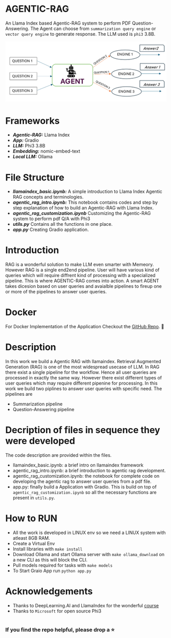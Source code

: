 # AGENTIC-RAG

An Llama Index based Agentic-RAG system to perform PDF Question-Answering. The Agent can choose from `summarization query engine` or `vector query engine` to generate response. 
The LLM used is `phi3` 3.8B.


![alt text](https://github.com/swastikmaiti/AGENTIC-RAG/blob/60c5c4efca56eb535901cbed9b4d2d577712c9b4/agentic_rag-1.png)

# Frameworks
- ***Agentic-RAG:*** Llama Index
- ***App:*** Gradio
- ***LLM:*** Phi3 3.8B
- ***Embedding:*** nomic-embed-text
- ***Local LLM:*** Ollama

# File Structure
- ***llamaindex_basic.ipynb:*** A simple introduction to Llama Index Agentic RAG concepts and terminologies.
- ***agentic_rag_intro.ipynb:*** This notebook contains codes and step by step explanation of how to build an Agentic-RAG with Llama Index.
- ***agentic_rag_customization.ipynb*** Customizing the Agentic-RAG system to perform pdf Q/A with Phi3
- ***utils.py*** Contains all the functions in one place.
- ***app.py*** Creating Gradio application.
  

# Introduction 
RAG is a wonderful solution to make LLM even smarter with Memeory. However RAG is a single end2end pipeline. User will have various kind of queries which will 
require diffrent kind of processing with a specialized pipeline. This is where AGENTIC-RAG comes into action. A smart AGENT takes dicesion based on user queries and avaialble pipelines to 
fireup one or more of the pipelines to answer user queries.

# Docker 
For Docker Implementation of the Application Checkout the [GitHub Repo](https://github.com/swastikmaiti/AGENTIC-RAG-DOCKER.git). 🚛


# Description
In this work we build a Agentic RAG with llamaindex. Retrieval Augmented Generation (RAG) is one of the most widespread usecase of LLM.
In RAG there exist a single pipeline for the workflow. Hence all user queries are processed in exactly the same way. However there exist different types 
of user queries which may require different pipenine for processing. In this work we build two piplines to answer user queries with specific need. The pipelines are
- Summarization pipeline
- Question-Answering pipeline

# Decription of files in sequence they were developed
The code description are provided within the files.
- llamaindex_basic.ipynb: a brief intro on llamaindex framework
- agentic_rag_intro.ipynb: a brief introduction to agentic rag development.
- agentic_rag_customization.ipynb: the notebook for complete code on developing the agentic rag to answer user queries from a pdf file.
- app.py: finally build a Application with Gradio. This is build on top of `agentic_rag_customization.ipynb` so all the necessary functions are present in `utils.py`.

# How to RUN
- All the work is developed in LINUX env so we need a LINUX system with atleast 8GB RAM.
- Create a Virtual Env
- Install libraries with `make install`
- Download Ollama and start Ollama server with `make ollama_download` on a new CLI as this will block the CLI.
- Pull models required for tasks with `make models`
- To Start Graio App run `python app.py`

# Acknowledgements
- Thanks to DeepLearning.AI and LlamaIndex for the wonderful [course](https://www.deeplearning.ai/short-courses/building-agentic-rag-with-llamaindex/?utm_campaign=llamaindexC2-launch&utm_medium=headband&utm_source=dlai-homepage)
- Thanks to `Microsoft` for open source Phi3

#
### If you find the repo helpful, please drop a ⭐

